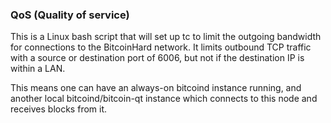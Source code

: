 ### QoS (Quality of service) ###

This is a Linux bash script that will set up tc to limit the outgoing bandwidth for connections to the BitcoinHard network. It limits outbound TCP traffic with a source or destination port of 6006, but not if the destination IP is within a LAN.

This means one can have an always-on bitcoind instance running, and another local bitcoind/bitcoin-qt instance which connects to this node and receives blocks from it.
